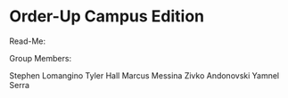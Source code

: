# Order-Up Campus Edition

Read-Me:

Group Members:

Stephen Lomangino
Tyler Hall
Marcus Messina
Zivko Andonovski
Yamnel Serra

